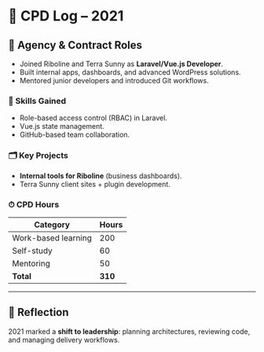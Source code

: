 # 📅 CPD Log – 2021

## 🏢 Agency & Contract Roles
- Joined Riboline and Terra Sunny as **Laravel/Vue.js Developer**.
- Built internal apps, dashboards, and advanced WordPress solutions.
- Mentored junior developers and introduced Git workflows.

### 🔧 Skills Gained
- Role-based access control (RBAC) in Laravel.
- Vue.js state management.
- GitHub-based team collaboration.

### 🗂 Key Projects
- **Internal tools for Riboline** (business dashboards).
- Terra Sunny client sites + plugin development.

### ⏱ CPD Hours
| Category | Hours |
|----------|-------|
| Work-based learning | 200 |
| Self-study | 60 |
| Mentoring | 50 |
| **Total** | **310** |

---

## 🧠 Reflection
2021 marked a **shift to leadership**: planning architectures, reviewing code, and managing delivery workflows.
